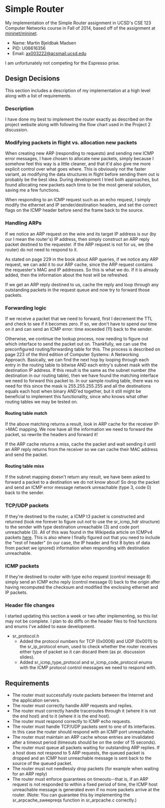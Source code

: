 # Simple Router
My implementation of the Simple Router assignment in UCSD's CSE 123 Computer Networks course in Fall of 2014, based off of the assignment at [mininet/mininet](https://github.com/mininet/mininet).

- Name: Martin Bjeldbak Madsen
- PID: U06616356
- Email: <ax003222@acsmail.ucsd.edu>

I am unfortunately not competing for the Espresso prise.

## Design Decisions
This section includes a description of my implementation at a high level along with a list of requirements.

### Description
I have done my best to implement the router exactly as described on the project website along with following the flow chart used in the Project 2 discussion.

### Modifying packets in flight vs. allocation new packets
When creating new ARP (responding to requests) and sending new ICMP error messages, I have chosen to allocate new packets, simply because I somehow feel this way is a little cleaner, and that it'd also give me more explicit control over what goes where. This is obviously not the faster variant, as modifying the data structures in flight before sending them out is probably be the best idea. During development I tried both approaches, but found allocating new packets each time to be the most general solution, saving me a few functions.

When responding to an ICMP request such as an echo request, I simply modify the ethernet and IP sender/destination headers, and set the correct flags on the ICMP header before send the frame back to the source.

### Handling ARPs
If we notice an ARP request on the wire and its target IP address is our (by our I mean the router's) IP address, then simply construct an ARP reply packet destined to the requester. If the ARP request is not for us, we (the router) do not need to  respond to it.

As stated on page 229 in the book about ARP queries, if we notice any ARP request, we can add it to our ARP cache, since the ARP request contains the requester's MAC and IP addresses. So this is what we do. If it is already added, then the information about the host will be refreshed.

If we get an ARP reply destined to us, cache the reply and loop through any outstanding packets in the request queue and now try to forward those packets.

### Forwarding logic
If we receive a packet that we need to forward, first I decrement the TTL and check to see if it becomes zero. If so, we don't have to spend our time on it and can send an ICMP error: time exceeded (11) back to the sender.

Otherwise, we continue the lookup process, now needing to figure out which interface to send the packet out on. Thankfully, we can use the preconfigured routing/forwarding table for this. The process is described on page 223 of the third edition of Computer Systems: A Networking Approach. Basically, we can find the next hop by looping through each entry in the routing table to bitwise AND each entry's subnet mask with the destination IP address. If this result is the same as the subnet number (the destination in our routing table), then we have found the matching interface we need to forward this packet to. In our sample routing table, there was no need for this since the mask is 255.255.255.255 and all the destinations equals each host when binary AND'ed together, but it still might be beneficial to implement this functionality, since who knows what other routing tables we may be tested on.

#### Routing table match
If the above matching returns a result, look in ARP cache for the receiver IP->MAC mapping. We now have all the information we need to forward the packet, so rewrite the headers and forward it!

If the ARP cache returns a miss, cache the packet and wait sending it until an ARP reply returns from the receiver so we can cache their MAC address and send the packet.

#### Routing table miss

If the subnet mapping doesn't return any result, we have been asked to forward a packet to a destination we do not know about! So drop the packet and send an ICMP error message network unreachable (type 3, code 0) back to the sender.

### TCP/UDP packets
If they're destined to the router, a ICMP t3 packet is constructed and returned (took me forever to figure out *not* to use the sr_icmp_hdr structure) to the sender with type destination unreachable (3) and code port unreachable (3). All of this was found in the Wikipedia article on ICMPv4 packets [here](http://en.wikipedia.org/wiki/Internet_Control_Message_Protocol#Destination_unreachable). This is also where I finally figured out that you need to include the "rest of header" (in our case, the IP header and first 8 bytes of data from packet we ignored) information when responding with destination unreachable.

### ICMP packets
If they're destined to router with type echo request (control message 8) simply send an ICMP echo reply (control message 0) back to the origin after having recomputed the checksum and modified the enclosing ethernet and IP packets.

### Header file changes
I started updating this section a week or two after implementing, so this list may not be complete. I plan to do diffs on the header files to find functions and enums I've added to ease development.
- sr_protocol.h
    - Added the protocol numbers for TCP (0x0006) and UDP (0x0011) to the sr_ip_protocol enum, used to check whether the router receives either type of packet so it can discard them (as pr. discussion slides).
    - Added sr_icmp_type_protocol and sr_icmp_code_protocol enums with the ICMP protocol control messages we need to respond with.

## Requirements
- The router must successfully route packets between the Internet and the application servers.
- The router must correctly handle ARP requests and replies.
- The router must correctly handle traceroutes through it (where it is not the end host) and to it (where it is the end host).
- The router must respond correctly to ICMP echo requests.
- The router must handle TCP/UDP packets sent to one of its interfaces. In this case the router should respond with an ICMP port unreachable.
- The router must maintain an ARP cache whose entries are invalidated after a timeout period (timeouts should be on the order of 15 seconds).
- The router must queue all packets waiting for outstanding ARP replies. If a host does not respond to 5 ARP requests, the queued packet is dropped and an ICMP host unreachable message is sent back to the source of the queued packet.
- The router must not needlessly drop packets (for example when waiting for an ARP reply)
- The router must enforce guarantees on timeouts--that is, if an ARP request is not responded to within a fixed period of time, the ICMP host unreachable message is generated even if no more packets arrive at the router. (Note: You can guarantee this by implementing the sr_arpcache_sweepreqs function in sr_arpcache.c correctly.)